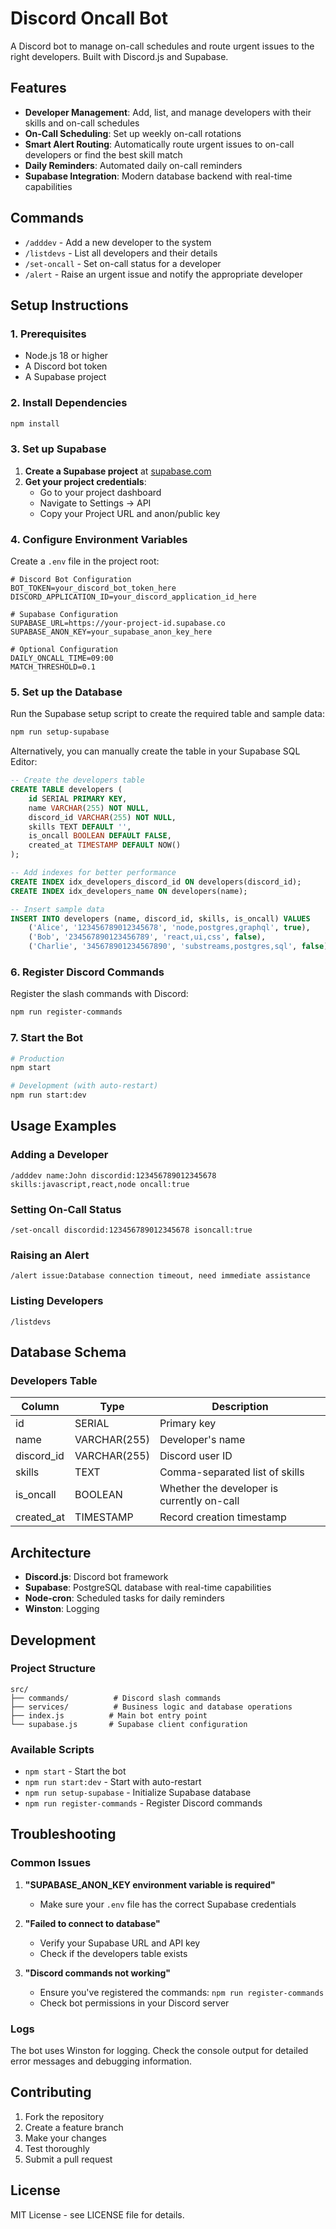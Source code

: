 # Discord Oncall Bot

A Discord bot to manage on-call schedules and route urgent issues to the right developers. Built with Discord.js and Supabase.

## Features

- **Developer Management**: Add, list, and manage developers with their skills and on-call schedules
- **On-Call Scheduling**: Set up weekly on-call rotations
- **Smart Alert Routing**: Automatically route urgent issues to on-call developers or find the best skill match
- **Daily Reminders**: Automated daily on-call reminders
- **Supabase Integration**: Modern database backend with real-time capabilities

## Commands

- `/adddev` - Add a new developer to the system
- `/listdevs` - List all developers and their details
- `/set-oncall` - Set on-call status for a developer
- `/alert` - Raise an urgent issue and notify the appropriate developer

## Setup Instructions

### 1. Prerequisites

- Node.js 18 or higher
- A Discord bot token
- A Supabase project

### 2. Install Dependencies

```bash
npm install
```

### 3. Set up Supabase

1. **Create a Supabase project** at [supabase.com](https://supabase.com)
2. **Get your project credentials**:
   - Go to your project dashboard
   - Navigate to Settings → API
   - Copy your Project URL and anon/public key

### 4. Configure Environment Variables

Create a `.env` file in the project root:

```env
# Discord Bot Configuration
BOT_TOKEN=your_discord_bot_token_here
DISCORD_APPLICATION_ID=your_discord_application_id_here

# Supabase Configuration
SUPABASE_URL=https://your-project-id.supabase.co
SUPABASE_ANON_KEY=your_supabase_anon_key_here

# Optional Configuration
DAILY_ONCALL_TIME=09:00
MATCH_THRESHOLD=0.1
```

### 5. Set up the Database

Run the Supabase setup script to create the required table and sample data:

```bash
npm run setup-supabase
```

Alternatively, you can manually create the table in your Supabase SQL Editor:

```sql
-- Create the developers table
CREATE TABLE developers (
    id SERIAL PRIMARY KEY,
    name VARCHAR(255) NOT NULL,
    discord_id VARCHAR(255) NOT NULL,
    skills TEXT DEFAULT '',
    is_oncall BOOLEAN DEFAULT FALSE,
    created_at TIMESTAMP DEFAULT NOW()
);

-- Add indexes for better performance
CREATE INDEX idx_developers_discord_id ON developers(discord_id);
CREATE INDEX idx_developers_name ON developers(name);

-- Insert sample data
INSERT INTO developers (name, discord_id, skills, is_oncall) VALUES
    ('Alice', '123456789012345678', 'node,postgres,graphql', true),
    ('Bob', '234567890123456789', 'react,ui,css', false),
    ('Charlie', '345678901234567890', 'substreams,postgres,sql', false);
```

### 6. Register Discord Commands

Register the slash commands with Discord:

```bash
npm run register-commands
```

### 7. Start the Bot

```bash
# Production
npm start

# Development (with auto-restart)
npm run start:dev
```

## Usage Examples

### Adding a Developer

```
/adddev name:John discordid:123456789012345678 skills:javascript,react,node oncall:true
```

### Setting On-Call Status

```
/set-oncall discordid:123456789012345678 isoncall:true
```

### Raising an Alert

```
/alert issue:Database connection timeout, need immediate assistance
```

### Listing Developers

```
/listdevs
```

## Database Schema

### Developers Table

| Column | Type | Description |
|--------|------|-------------|
| id | SERIAL | Primary key |
| name | VARCHAR(255) | Developer's name |
| discord_id | VARCHAR(255) | Discord user ID |
| skills | TEXT | Comma-separated list of skills |
| is_oncall | BOOLEAN | Whether the developer is currently on-call |
| created_at | TIMESTAMP | Record creation timestamp |

## Architecture

- **Discord.js**: Discord bot framework
- **Supabase**: PostgreSQL database with real-time capabilities
- **Node-cron**: Scheduled tasks for daily reminders
- **Winston**: Logging

## Development

### Project Structure

```
src/
├── commands/          # Discord slash commands
├── services/          # Business logic and database operations
├── index.js          # Main bot entry point
└── supabase.js       # Supabase client configuration
```

### Available Scripts

- `npm start` - Start the bot
- `npm run start:dev` - Start with auto-restart
- `npm run setup-supabase` - Initialize Supabase database
- `npm run register-commands` - Register Discord commands

## Troubleshooting

### Common Issues

1. **"SUPABASE_ANON_KEY environment variable is required"**
   - Make sure your `.env` file has the correct Supabase credentials

2. **"Failed to connect to database"**
   - Verify your Supabase URL and API key
   - Check if the developers table exists

3. **"Discord commands not working"**
   - Ensure you've registered the commands: `npm run register-commands`
   - Check bot permissions in your Discord server

### Logs

The bot uses Winston for logging. Check the console output for detailed error messages and debugging information.

## Contributing

1. Fork the repository
2. Create a feature branch
3. Make your changes
4. Test thoroughly
5. Submit a pull request

## License

MIT License - see LICENSE file for details.